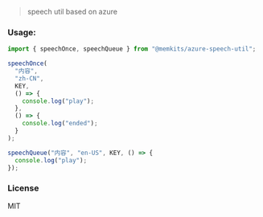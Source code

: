 > speech util based on azure

### Usage:

```js
import { speechOnce, speechQueue } from "@memkits/azure-speech-util";

speechOnce(
  "内容",
  "zh-CN",
  KEY,
  () => {
    console.log("play");
  },
  () => {
    console.log("ended");
  }
);

speechQueue("内容", "en-US", KEY, () => {
  console.log("play");
});
```

### License

MIT
